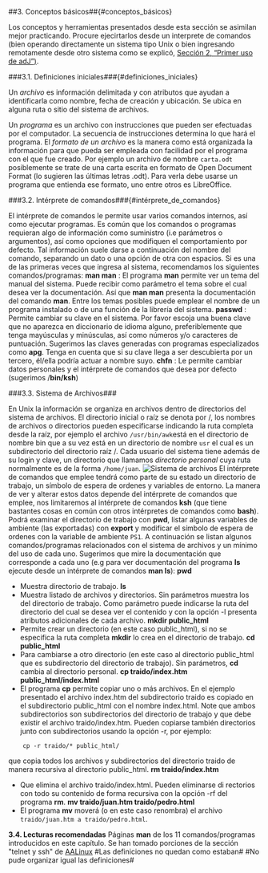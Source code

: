 ##3. Conceptos básicos##{#conceptos_básicos}

Los conceptos y herramientas presentados desde esta sección se asimilan mejor practicando. 
Procure ejecirtarlos desde un interprete de comandos (bien operando directamente un sistema tipo Unix o
bien ingresando remotamente desde otro sistema como se explicó, 
[Sección 2, “Primer uso de adJ”)](http://socrates.io/#Agp1DEK).

###3.1. Definiciones iniciales###{#definiciones_iniciales}

Un *archivo* es información delimitada y con atributos que ayudan a identificarla como nombre, 
fecha de creación y ubicación. Se ubica en alguna ruta o sitio del sistema de archivos.

Un *programa* es un archivo con instrucciones que pueden ser efectuadas por el computador. 
La secuencia de instrucciones determina lo que hará el programa.
El *formato de un archivo* es la manera como está organizada la información para que 
pueda ser empleada con facilidad por el programa con el que fue creado. 
Por ejemplo un archivo de nombre ```carta.odt``` posiblemente se trate de una carta escrita en 
formato de Open Document Format (lo sugieren las últimas letras .odt). 
Para verla debe usarse un programa que entienda ese formato, uno entre otros es LibreOffice.

###3.2. Intérprete de comandos###{#intérprete_de_comandos}

El intérprete de comandos le permite usar varios comandos internos, así como ejecutar programas. 
Es común que los comandos o programas requieran algo de información como suministro 
(i.e parámetros o argumentos), así como opciones que modifiquen el comportamiento por defecto. 
Tal información suele darse a continuación del nombre del comando, 
separando un dato o una opción de otra con espacios. Si es una de las primeras veces que ingresa al sistema, 
recomendamos los siguientes comandos/programas:
**man man**
:   El programa **man** permite ver un tema del manual del sistema. Puede recibir 
como parámetro el tema sobre el cual desea ver la documentación. Así que **man man** 
presenta la documentación del comando **man**. Entre los temas posibles puede emplear el 
nombre de un programa instalado o de una función de la librería del sistema.
**passwd**
: Permite cambiar su clave en el sistema. Por favor escoja una buena clave que no aparezca en diccionario de idioma alguno, preferiblemente que tenga mayúsculas y minúsculas, así como números y/o caracteres de puntuación. Sugerimos las claves generadas con programas especializados como **apg**. Tenga en cuenta que si su clave llega a ser descubierta por un tercero, él/ella podría actuar a nombre suyo.
**chfn**
: Le permite cambiar datos personales y el intérprete de comandos que desea por defecto (sugerimos /**bin/ksh**)

###3.3. Sistema de Archivos###

En Unix la información se organiza en archivos dentro de directorios del sistema de archivos. 
El directorio inicial o raíz se denota por /, los nombres de archivos o directorios pueden especificarse 
indicando la ruta completa desde la raíz, por ejemplo el archivo ``` /usr/bin/awk ```está en el 
directorio de nombre bin que a su vez está en un directorio de nombre ```usr``` el cual es un subdirectorio 
del directorio raíz /. Cada usuario del sistema tiene además de su login y clave, un directorio que 
llamamos *directorio personal* cuya ruta normalmente es de la forma ```/home/juan```.
![Sistema de archivos](http://structio.sourceforge.net/guias/basico_OpenBSD/arbol-archivos.png)
El intérprete de comandos que emplee tendrá como parte de su estado un directorio de trabajo, 
un símbolo de espera de ordenes y variables de entorno. La manera de ver y alterar estos datos 
depende del intérprete de comandos que emplee, nos limitaremos al intérprete de comandos **ksh** 
(que tiene bastantes cosas en común con otros intérpretes de comandos como **bash**).
Podrá examinar el directorio de trabajo con **pwd**, listar algunas variables 
de ambiente (las exportadas) con **export** y modificar el símbolo de espera de ordenes con 
la variable de ambiente ```PS1```.
A continuación se listan algunos comandos/programas relacionados con el sistema de archivos y 
un mínimo del uso de cada uno. Sugerimos que mire la documentación que corresponde a cada uno 
(e.g para ver documentación del programa **ls** ejecute desde un intérprete de comandos **man ls**):
**pwd**
  - Muestra directorio de trabajo.
**ls**
  - Muestra listado de archivos y directorios. Sin parámetros muestra los del directorio de trabajo. Como parámetro puede indicarse la ruta del directorio del cual se desea ver el contenido y con la opción -l presenta atributos adicionales de cada archivo.
**mkdir public_html**
  - Permite crear un directorio (en este caso public_html), si no se especifica la ruta completa **mkdir** lo crea en el directorio de trabajo.
**cd public_html**
  - Para cambiarse a otro directorio (en este caso al directorio public_html que es subdirectorio del directorio de trabajo). Sin parámetros, **cd** cambia al directorio personal.
**cp traido/index.htm public_html/index.html**
  - El programa **cp** permite copiar uno o más archivos. En el ejemplo presentado el archivo index.htm del subdirectorio traido es copiado en el subdirectorio public_html con el nombre index.html. Note que ambos subdirectorios son subdirectorios del directorio  de trabajo y que debe existir el archivo traido/index.htm. Pueden copiarse también directorios  junto con subdirectorios usando la opción -r, por ejemplo:
```
    cp -r traido/* public_html/
```
que copia todos los archivos y subdirectorios del directorio traido de manera recursiva al 
directorio public_html.
**rm traido/index.htm**
  - Que elimina el archivo traido/index.html. Pueden eliminarse di  rectorios con todo su contenido de forma recursiva con la opción -rf del programa **rm**.
**mv traido/juan.htm traido/pedro.html**
  - El programa **mv** moverá (o en este caso renombra) el archivo ```traido/juan.htm a traido/pedro.html```.

**3.4. Lecturas recomendadas**
Páginas **man** de los 11 comandos/programas introducidos en este capítulo.
Se han tomado porciones de la sección "telnet y ssh" de 
[AALinux](http://structio.sourceforge.net/guias/AA_Linux_colegio/)
#Las definiciones no quedan como estaban#
#No pude organizar igual las definiciones#




 

 
